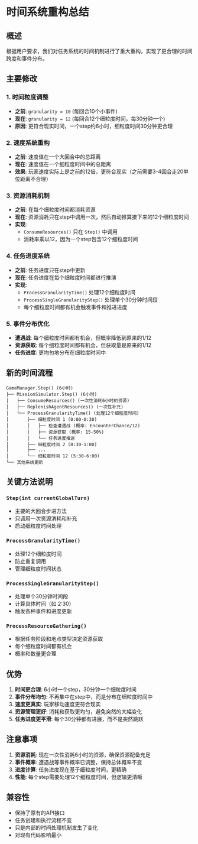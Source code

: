 # 时间系统重构总结

## 概述
根据用户要求，我们对任务系统的时间机制进行了重大重构，实现了更合理的时间跨度和事件分布。

## 主要修改

### 1. 时间粒度调整
- **之前**: `granularity = 10` (每回合10个小事件)
- **现在**: `granularity = 12` (每回合12个细粒度时间，每30分钟一个)
- **原因**: 更符合现实时间，一个step约6小时，细粒度时间30分钟更合理

### 2. 速度系统重构
- **之前**: 速度值在一个大回合中的总距离
- **现在**: 速度值在一个细粒度时间中的总距离
- **效果**: 玩家速度实际上是之前的12倍，更符合现实（之前需要3-4回合走20单位距离不合理）

### 3. 资源消耗机制
- **之前**: 在每个细粒度时间都消耗资源
- **现在**: 资源消耗只在step中调用一次，然后自动推算接下来的12个细粒度时间
- **实现**: 
  - `ConsumeResources()` 只在 `Step()` 中调用
  - 消耗率乘以12，因为一个step包含12个细粒度时间

### 4. 任务进度系统
- **之前**: 任务进度只在step中更新
- **现在**: 任务进度在每个细粒度时间都进行推演
- **实现**:
  - `ProcessGranularityTime()` 处理12个细粒度时间
  - `ProcessSingleGranularityStep()` 处理单个30分钟时间段
  - 每个细粒度时间都有机会触发事件和推进进度

### 5. 事件分布优化
- **遭遇战**: 每个细粒度时间都有机会，但概率降低到原来的1/12
- **资源获取**: 每个细粒度时间都有机会，但获取量是原来的1/12
- **任务进度**: 更均匀地分布在细粒度时间中

## 新的时间流程

```
GameManager.Step() (6小时)
├── MissionSimulator.Step() (6小时)
│   ├── ConsumeResources() (一次性消耗6小时的资源)
│   ├── ReplenishAgentResources() (一次性补充)
│   └── ProcessGranularityTime() (处理12个细粒度时间)
│       ├── 细粒度时间 1 (0:00-0:30)
│       │   ├── 检查遭遇战 (概率: EncounterChance/12)
│       │   ├── 资源获取 (概率: 15-50%)
│       │   └── 任务进度推进
│       ├── 细粒度时间 2 (0:30-1:00)
│       ├── ...
│       └── 细粒度时间 12 (5:30-6:00)
└── 其他系统更新
```

## 关键方法说明

### `Step(int currentGlobalTurn)`
- 主要的大回合步进方法
- 只调用一次资源消耗和补充
- 启动细粒度时间处理

### `ProcessGranularityTime()`
- 处理12个细粒度时间
- 防止重复调用
- 管理细粒度时间状态

### `ProcessSingleGranularityStep()`
- 处理单个30分钟时间段
- 计算具体时间（如 2:30）
- 触发各种事件和进度更新

### `ProcessResourceGathering()`
- 根据任务阶段和地点类型决定资源获取
- 每个细粒度时间都有机会
- 概率和数量更合理

## 优势

1. **时间更合理**: 6小时一个step，30分钟一个细粒度时间
2. **事件分布均匀**: 不再集中在step中，而是分布在细粒度时间中
3. **速度更真实**: 玩家移动速度更符合现实
4. **资源管理更好**: 消耗和获取更均匀，避免突然的大幅变化
5. **任务进度更平滑**: 每个30分钟都有进展，而不是突然跳跃

## 注意事项

1. **资源消耗**: 现在一次性消耗6小时的资源，确保资源配备充足
2. **事件概率**: 遭遇战等事件概率已调整，保持总体概率不变
3. **进度计算**: 任务进度现在基于细粒度时间，更精确
4. **性能**: 每个step需要处理12个细粒度时间，但逻辑更清晰

## 兼容性

- 保持了原有的API接口
- 任务创建和执行流程不变
- 只是内部的时间处理机制发生了变化
- 对现有代码影响最小
